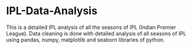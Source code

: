 # IPL-Data-Analysis
This is a detailed IPL analysis of all the seasons of IPL (Indian Premier League). Data cleaning is done with detailed analysis of all seasons of IPL using pandas, numpy, matplotlib and seaborn libraries of python.
